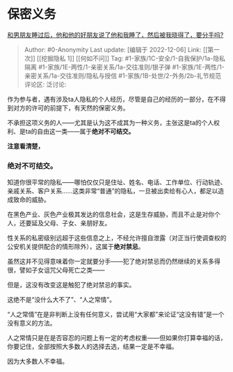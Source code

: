 # 保密义务
[和男朋友睡过后，他和他的好朋友说了他和我睡了，然后被我晓得了，要分手吗?](https://www.zhihu.com/question/504862473/answer/2787586389)

> Author: #0-Anonymity
> Last update: [编辑于 2022-12-06]
> Link: [[第一次]] [[挖掘隐私 1]] [[何如不问]]
> Tag: #1-家族/1C-安全/1-自我保护/1a-隐私隔离 #1-家族/1E-两性/1-亲密关系/1a-交往准则/银子弹 #1-家族/1E-两性/1-亲密关系/1a-交往准则/隐私与授信 #1-家族/1B-处世/2-外务/2b-礼节规范 
> 评论区:
> 泛讨论:

作为参与者，遇有涉及ta人隐私的个人经历，尽管是自己的经历的一部分，在不得到对方的许可的前提下，有天然的保密义务。

不承担这项义务的人——尤其是认为这不成其为一种义务，主张这是ta的个人权利、是ta的自由这一类——属于**绝对不可结交。**

**注意看清楚，**

### **绝对不可结交。**

知道你很平常的隐私——哪怕仅仅只是住址、姓名、电话、工作单位、行动轨迹、亲戚关系、客户关系……这类非常“普通”的隐私，一旦被出卖给有心人，都足以造成致命的威胁。

在黑色产业、灰色产业极其发达的信息社会，这是生存威胁，而且不止是对你个人，还要延及父母、子女、亲朋好友。

性关系的私密级别远超于这些信息之上，不经允许擅自泄露（对正当行使调查权的公安机关提供配合的情形除外），这属于**绝对禁忌**。

虽然这并不见得意味着你一定就要分手——犯了绝对禁忌而仍然继续的关系多得很，譬如子女诅咒父母死亡之类——

但是，这没有改变这是触犯了绝对禁忌的事实。

这绝不是“没什么大不了”、“人之常情”。

“人之常情”在是非判断上没有任何意义，尝试用“大家都”来论证“这没有错”是一个没有意义的方法。

人之常情只是在是否容忍的问题上有一定的考虑权重——但如果你打算幸福的话，你要记住，全部按照大多数人的选择去选，结果一定是不幸福。

因为大多数人不幸福。
